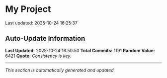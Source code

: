# My Project


Last updated: 2025-10-24 16:25:37














































































































































































































































































































































































































































































































































































































































































































































































































































































































































































































































































































































































































































































































































































































































































































































































































































## Auto-Update Information

**Last Updated:** 2025-10-24 16:50:50
**Total Commits:** 1191
**Random Value:** 6421
**Quote:** _Consistency is key._

---
_This section is automatically generated and updated._